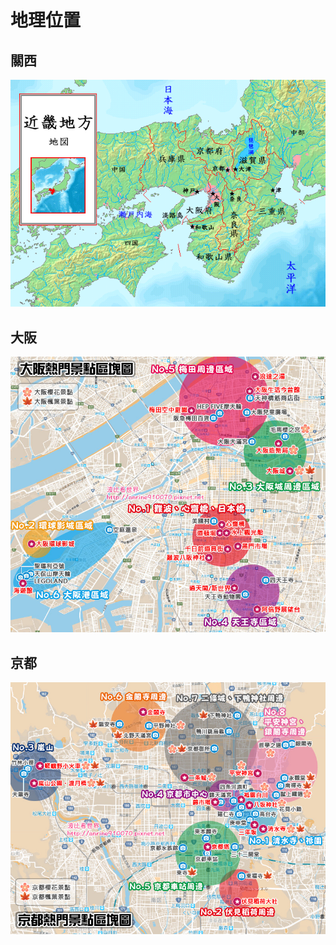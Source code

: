 # 地理位置

## 關西

![](img/20230806221200.png)


## 大阪

![](img/20230806174107.png)

## 京都

![](img/20230806173454.png)


